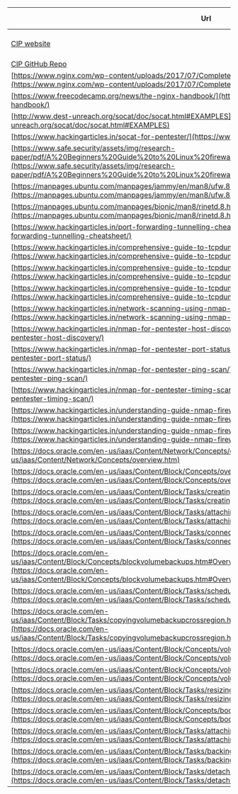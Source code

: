 | Url | Type | Description (optional) |
|---|---|---|
| [CIP website](https://cips.cardano.org/) | Website | CIP Standards website |
| [CIP GitHub Repo](https://github.com/cardano-foundation/CIPs) | Github | CIP Github |
| [https://www.nginx.com/wp-content/uploads/2017/07/Complete-NGINX-Cookbook-2019.pdf](https://www.nginx.com/wp-content/uploads/2017/07/Complete-NGINX-Cookbook-2019.pdf) | Website | nginx cookbook |
| [https://www.freecodecamp.org/news/the-nginx-handbook/](https://www.freecodecamp.org/news/the-nginx-handbook/) | Website | nginx handbook |
| [http://www.dest-unreach.org/socat/doc/socat.html#EXAMPLES](http://www.dest-unreach.org/socat/doc/socat.html#EXAMPLES) | Website | socat networking |
| [https://www.hackingarticles.in/socat-for-pentester/](https://www.hackingarticles.in/socat-for-pentester/) | Website | more socat |
| [https://www.safe.security/assets/img/research-paper/pdf/A%20Beginners%20Guide%20to%20Linux%20firewall.pdf](https://www.safe.security/assets/img/research-paper/pdf/A%20Beginners%20Guide%20to%20Linux%20firewall.pdf) | Website | UFW firewall Guide |
| [https://manpages.ubuntu.com/manpages/jammy/en/man8/ufw.8.html](https://manpages.ubuntu.com/manpages/jammy/en/man8/ufw.8.html) | Website | UFW manpage |
| [https://manpages.ubuntu.com/manpages/bionic/man8/rinetd.8.html](https://manpages.ubuntu.com/manpages/bionic/man8/rinetd.8.html) | Website | rinetd networking |
| [https://www.hackingarticles.in/port-forwarding-tunnelling-cheatsheet/](https://www.hackingarticles.in/port-forwarding-tunnelling-cheatsheet/) | Website | port forwarding |
| [https://www.hackingarticles.in/comprehensive-guide-to-tcpdump-part-1/](https://www.hackingarticles.in/comprehensive-guide-to-tcpdump-part-1/) | Website | tcpdump 1 |
| [https://www.hackingarticles.in/comprehensive-guide-to-tcpdump-part-2/](https://www.hackingarticles.in/comprehensive-guide-to-tcpdump-part-2/) | Website | tcpdump 2 |
| [https://www.hackingarticles.in/comprehensive-guide-to-tcpdump-part-3/](https://www.hackingarticles.in/comprehensive-guide-to-tcpdump-part-3/) | Website | tcpdump 3 |
| [https://www.hackingarticles.in/network-scanning-using-nmap-beginner-guide/](https://www.hackingarticles.in/network-scanning-using-nmap-beginner-guide/) | Website | nmap beginners |
| [https://www.hackingarticles.in/nmap-for-pentester-host-discovery/](https://www.hackingarticles.in/nmap-for-pentester-host-discovery/) | Website | nmap 1 |
| [https://www.hackingarticles.in/nmap-for-pentester-port-status/](https://www.hackingarticles.in/nmap-for-pentester-port-status/) | Website | nmap 2 |
| [https://www.hackingarticles.in/nmap-for-pentester-ping-scan/](https://www.hackingarticles.in/nmap-for-pentester-ping-scan/) | Website | nmap 3 |
| [https://www.hackingarticles.in/nmap-for-pentester-timing-scan/](https://www.hackingarticles.in/nmap-for-pentester-timing-scan/) | Website | nmap 4 |
| [https://www.hackingarticles.in/understanding-guide-nmap-firewall-scan-part-1/](https://www.hackingarticles.in/understanding-guide-nmap-firewall-scan-part-1/) | Website | nmap/firewall 1 |
| [https://www.hackingarticles.in/understanding-guide-nmap-firewall-scan-part-2/](https://www.hackingarticles.in/understanding-guide-nmap-firewall-scan-part-2/) | Website | nmap/firewall 2 |
| [https://docs.oracle.com/en-us/iaas/Content/Network/Concepts/overview.htm](https://docs.oracle.com/en-us/iaas/Content/Network/Concepts/overview.htm) | Website | Oracle Cloud Networking |
| [https://docs.oracle.com/en-us/iaas/Content/Block/Concepts/overview.htm#Overview_of_Block_Volume](https://docs.oracle.com/en-us/iaas/Content/Block/Concepts/overview.htm#Overview_of_Block_Volume) | Website | |
| [https://docs.oracle.com/en-us/iaas/Content/Block/Tasks/creatingavolume.htm#Creating_a_Volume](https://docs.oracle.com/en-us/iaas/Content/Block/Tasks/creatingavolume.htm#Creating_a_Volume) | Website | |
| [https://docs.oracle.com/en-us/iaas/Content/Block/Tasks/attachingavolume.htm#Attaching_a_Volume](https://docs.oracle.com/en-us/iaas/Content/Block/Tasks/attachingavolume.htm#Attaching_a_Volume) | Website | |
| [https://docs.oracle.com/en-us/iaas/Content/Block/Tasks/connectingtoavolume.htm#Connecting_to_a_Volume](https://docs.oracle.com/en-us/iaas/Content/Block/Tasks/connectingtoavolume.htm#Connecting_to_a_Volume) | Website | |
| [https://docs.oracle.com/en-us/iaas/Content/Block/Concepts/blockvolumebackups.htm#Overview_of_Block_Volume_Backups](https://docs.oracle.com/en-us/iaas/Content/Block/Concepts/blockvolumebackups.htm#Overview_of_Block_Volume_Backups) | Website | |
| [https://docs.oracle.com/en-us/iaas/Content/Block/Tasks/schedulingvolumebackups.htm#PolicyBased_Backups](https://docs.oracle.com/en-us/iaas/Content/Block/Tasks/schedulingvolumebackups.htm#PolicyBased_Backups) | Website | |
| [https://docs.oracle.com/en-us/iaas/Content/Block/Tasks/copyingvolumebackupcrossregion.htm#Copying_a_Volume_Backup_Between_Regions](https://docs.oracle.com/en-us/iaas/Content/Block/Tasks/copyingvolumebackupcrossregion.htm#Copying_a_Volume_Backup_Between_Regions) | Website | |
| [https://docs.oracle.com/en-us/iaas/Content/Block/Concepts/volumegroups.htm#Volume_Groups](https://docs.oracle.com/en-us/iaas/Content/Block/Concepts/volumegroups.htm#Volume_Groups) | Website | |
| [https://docs.oracle.com/en-us/iaas/Content/Block/Concepts/volumereplication.htm#volumereplication](https://docs.oracle.com/en-us/iaas/Content/Block/Concepts/volumereplication.htm#volumereplication) | Website | |
| [https://docs.oracle.com/en-us/iaas/Content/Block/Tasks/resizingavolume.htm#Resizing_a_Volume](https://docs.oracle.com/en-us/iaas/Content/Block/Tasks/resizingavolume.htm#Resizing_a_Volume) | Website | |
| [https://docs.oracle.com/en-us/iaas/Content/Block/Concepts/bootvolumes.htm#Boot_Volumes](https://docs.oracle.com/en-us/iaas/Content/Block/Concepts/bootvolumes.htm#Boot_Volumes) | Website | |
| [https://docs.oracle.com/en-us/iaas/Content/Block/Tasks/attachingabootvolume.htm#Attaching_a_Boot_Volume](https://docs.oracle.com/en-us/iaas/Content/Block/Tasks/attachingabootvolume.htm#Attaching_a_Boot_Volume) | Website | |
| [https://docs.oracle.com/en-us/iaas/Content/Block/Tasks/backingupabootvolume.htm#Backing_Up_a_Boot_Volume](https://docs.oracle.com/en-us/iaas/Content/Block/Tasks/backingupabootvolume.htm#Backing_Up_a_Boot_Volume) | Website | |
| [https://docs.oracle.com/en-us/iaas/Content/Block/Tasks/detachingabootvolume.htm#Detaching_a_Boot_Volume](https://docs.oracle.com/en-us/iaas/Content/Block/Tasks/detachingabootvolume.htm#Detaching_a_Boot_Volume) | Website | |